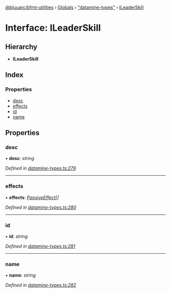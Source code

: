 [@bluuarc/bfmt-utilities](../README.md) › [Globals](../globals.md) › ["datamine-types"](../modules/_datamine_types_.md) › [ILeaderSkill](_datamine_types_.ileaderskill.md)

# Interface: ILeaderSkill

## Hierarchy

* **ILeaderSkill**

## Index

### Properties

* [desc](_datamine_types_.ileaderskill.md#desc)
* [effects](_datamine_types_.ileaderskill.md#effects)
* [id](_datamine_types_.ileaderskill.md#id)
* [name](_datamine_types_.ileaderskill.md#name)

## Properties

###  desc

• **desc**: *string*

*Defined in [datamine-types.ts:279](https://github.com/BluuArc/bfmt-utilities/blob/57ae3a5/src/datamine-types.ts#L279)*

___

###  effects

• **effects**: *[PassiveEffect](../modules/_datamine_types_.md#passiveeffect)[]*

*Defined in [datamine-types.ts:280](https://github.com/BluuArc/bfmt-utilities/blob/57ae3a5/src/datamine-types.ts#L280)*

___

###  id

• **id**: *string*

*Defined in [datamine-types.ts:281](https://github.com/BluuArc/bfmt-utilities/blob/57ae3a5/src/datamine-types.ts#L281)*

___

###  name

• **name**: *string*

*Defined in [datamine-types.ts:282](https://github.com/BluuArc/bfmt-utilities/blob/57ae3a5/src/datamine-types.ts#L282)*
